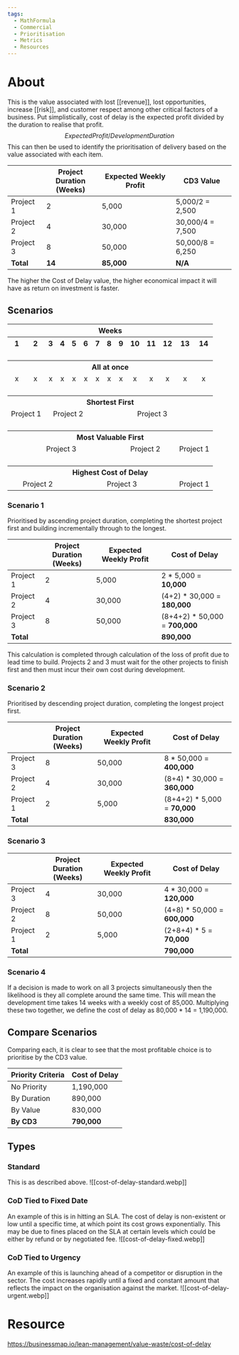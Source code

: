 ```yaml
---
tags:
  - MathFormula
  - Commercial
  - Prioritisation
  - Metrics
  - Resources
---
```

# About
This is the value associated with lost [[revenue]], lost opportunities, increase [[risk]], and customer respect among other critical factors of a business. Put simplistically, cost of delay is the expected profit divided by the duration to realise that profit.
$$ Expected Profit / Development Duration $$
This can then be used to identify the prioritisation of delivery based on the value associated with each item. 

|           | **Project Duration<br>(Weeks)** | **Expected Weekly Profit** | **CD3 Value**    |
| --------- | ------------------------------- | -------------------------- | ---------------- |
| Project 1 | 2                               | 5,000                      | 5,000/2 = 2,500  |
| Project 2 | 4                               | 30,000                     | 30,000/4 = 7,500 |
| Project 3 | 8                               | 50,000                     | 50,000/8 = 6,250 |
| **Total** | **14**                          | **85,000**                 | **N/A**          |

The higher the Cost of Delay value, the higher economical impact it will have as return on investment is faster.

## Scenarios

<html>
	<body>
		<Table style="width: 100%">
			<tr>
				<th colspan=14 style="text-align:center;">Weeks</th>
			</tr>
			<tr>
				<th style="text-align:center;">1</th>
				<th style="text-align:center;">2</th>
				<th style="text-align:center;">3</th>
				<th style="text-align:center;">4</th>
				<th style="text-align:center;">5</th>
				<th style="text-align:center;">6</th>
				<th style="text-align:center;">7</th>
				<th style="text-align:center;">8</th>
				<th style="text-align:center;">9</th>
				<th style="text-align:center;">10</th>
				<th style="text-align:center;">11</th>
				<th style="text-align:center;">12</th>
				<th style="text-align:center;">13</th>
				<th style="text-align:center;">14</th>
			</tr>
			<tr>
				<th style="border:none;" colspan=14/>
			</tr>
			<tr>
				<th style="border:none;" colspan=14/>
			</tr>
			<tr>
				<th style="border:none;" colspan=14 />
			</tr>
			<tr>
				<th colspan=14 style="text-align:center;">All at once</th>
			</tr>
			<tr>
				<td style="text-align:center;">x</td>
				<td style="text-align:center;">x</td>
				<td style="text-align:center;">x</td>
				<td style="text-align:center;">x</td>
				<td style="text-align:center;">x</td>
				<td style="text-align:center;">x</td>
				<td style="text-align:center;">x</td>
				<td style="text-align:center;">x</td>
				<td style="text-align:center;">x</td>
				<td style="text-align:center;">x</td>
				<td style="text-align:center;">x</td>
				<td style="text-align:center;">x</td>
				<td style="text-align:center;">x</td>
				<td style="text-align:center;">x</td>
			</tr>
			<tr>
				<th style="border:none;" colspan=14/>
			</tr>
			<tr>
				<th style="border:none;" colspan=14 />
			</tr>
			<tr>
				<th style="border:none;" colspan=14 />
			</tr>
			<tr>
				<th colspan=14 style="text-align:center;">Shortest First</th>
			</tr>
			<tr>
				<td colspan="2" style="text-align:center">Project 1</td>
				<td colspan="4" style="text-align:center">Project 2</td>
				<td colspan="8" style="text-align:center">Project 3</td>
			</tr>
			<tr>
				<th style="border:none;" colspan=14 />
			</tr>
			<tr>
				<th style="border:none;" colspan=14/>
			</tr>
			<tr>
				<th style="border:none;" colspan=14 />
			</tr>
			<tr>
				<th colspan=14 style="text-align:center;">Most Valuable First</th>
			</tr>
			<tr>
				<td colspan="8" style="text-align:center">Project 3</td>
				<td colspan="4" style="text-align:center">Project 2</td>
				<td colspan="2" style="text-align:center">Project 1</td>
			</tr>
			<tr>
				<th style="border:none;" colspan=14/>
			</tr>
			<tr>
				<th style="border:none;" colspan=14/>
			</tr>
			<tr>
				<th style="border:none;" colspan=14 />
			</tr>
			<tr>
				<th colspan=14 style="text-align:center;">Highest Cost of Delay</th>
			</tr>
			<tr>
				<td colspan="4" style="text-align:center">Project 2</td>
				<td colspan="8" style="text-align:center">Project 3</td>
				<td colspan="2" style="text-align:center">Project 1</td>
			</tr>
		</Table>
	</body>
</html>

### Scenario 1
Prioritised by ascending project duration, completing the shortest project first and building incrementally through to the longest.

|           | Project Duration<br>(Weeks) | Expected Weekly Profit | Cost of Delay                  |
| --------- | --------------------------- | ---------------------- | ------------------------------ |
| Project 1 | 2                           | 5,000                  | 2 * 5,000 = **10,000**         |
| Project 2 | 4                           | 30,000                 | (4+2) * 30,000 = **180,000**   |
| Project 3 | 8                           | 50,000                 | (8+4+2) * 50,000 = **700,000** |
| **Total** |                             |                        | **890,000**                    |
This calculation is completed through calculation of the loss of profit due to lead time to build. Projects 2 and 3 must wait for the other projects to finish first and then must incur their own cost during development.
### Scenario 2
Prioritised by descending project duration, completing the longest project first. 

|           | Project Duration<br>(Weeks) | Expected Weekly Profit | Cost of Delay                |
| --------- | --------------------------- | ---------------------- | ---------------------------- |
| Project 3 | 8                           | 50,000                 | 8 * 50,000 = **400,000**     |
| Project 2 | 4                           | 30,000                 | (8+4) * 30,000 = **360,000** |
| Project 1 | 2                           | 5,000                  | (8+4+2) * 5,000 = **70,000** |
| **Total** |                             |                        | **830,000**                  |
### Scenario 3
|           | Project Duration<br>(Weeks) | Expected Weekly Profit | Cost of Delay                |
| --------- | --------------------------- | ---------------------- | ---------------------------- |
| Project 3 | 4                           | 30,000                 | 4 * 30,000 = **120,000**     |
| Project 2 | 8                           | 50,000                 | (4+8) * 50,000 = **600,000** |
| Project 1 | 2                           | 5,000                  | (2+8+4) * 5 = **70,000**     |
| **Total** |                             |                        | **790,000**                  |
### Scenario 4
If a decision is made to work on all 3 projects simultaneously then the likelihood is they all complete around the same time. This will mean the development time takes 14 weeks with a weekly cost of 85,000. Multiplying these two together, we define the cost of delay as 80,000 * 14 = 1,190,000.

## Compare Scenarios
Comparing each, it is clear to see that the most profitable choice is to prioritise by the CD3 value.

| Priority Criteria | Cost of Delay |
| ----------------- | ------------- |
| No Priority       | 1,190,000     |
| By Duration       | 890,000       |
| By Value          | 830,000       |
| **By CD3**        | **790,000**   |
## Types
### Standard
This is as described above.
![[cost-of-delay-standard.webp]]
### CoD Tied to Fixed Date
An example of this is in hitting an SLA. The cost of delay is non-existent or low until a specific time, at which point its cost grows exponentially. This may be due to fines placed on the SLA at certain levels which could be either by refund or by negotiated fee.
![[cost-of-delay-fixed.webp]]
### CoD Tied to Urgency
An example of this is launching ahead of a competitor or disruption in the sector. The cost increases rapidly until a fixed and constant amount that reflects the impact on the organisation against the market.
![[cost-of-delay-urgent.webp]]
# Resource
https://businessmap.io/lean-management/value-waste/cost-of-delay